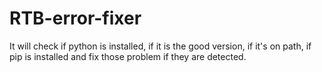 # RTB-error-fixer
It will check if python is installed, if it is the good version, if it's on path, if pip is installed and fix those problem if they are detected.
